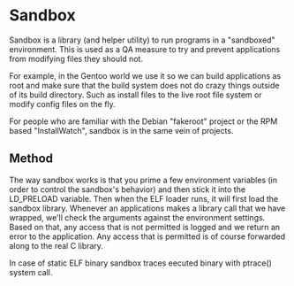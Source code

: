 # Sandbox

Sandbox is a library (and helper utility) to run programs in a "sandboxed"
environment.  This is used as a QA measure to try and prevent applications from
modifying files they should not.

For example, in the Gentoo world we use it so we can build applications as root
and make sure that the build system does not do crazy things outside of its
build directory.  Such as install files to the live root file system or modify
config files on the fly.

For people who are familiar with the Debian "fakeroot" project or the RPM based
"InstallWatch", sandbox is in the same vein of projects.

## Method

The way sandbox works is that you prime a few environment variables (in order
to control the sandbox's behavior) and then stick it into the LD_PRELOAD
variable.  Then when the ELF loader runs, it will first load the sandbox
library.  Whenever an applications makes a library call that we have wrapped,
we'll check the arguments against the environment settings.  Based on that, any
access that is not permitted is logged and we return an error to the
application.  Any access that is permitted is of course forwarded along to the
real C library.

In case of static ELF binary sandbox traces eecuted binary with ptrace() system
call.
